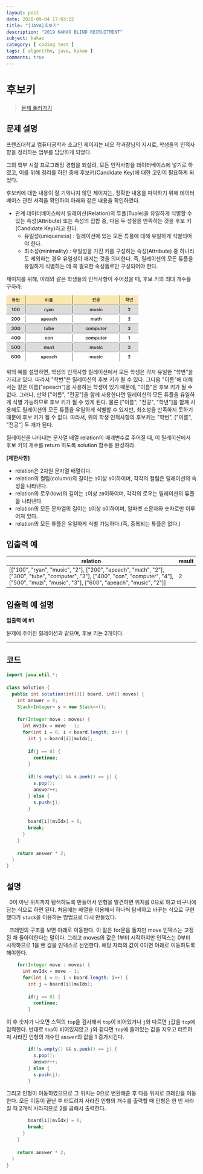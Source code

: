 ```yaml
---
layout: post
date: 2020-09-04 17:03:22
title: "[JAVA]후보키"
description: "2019 KAKAO BLIND RECRUITMENT"
subject: kakao
category: [ coding test ]
tags: [ algorithm, java, kakao ]
comments: true
---
```


# 후보키

> [문제 풀러가기](https://programmers.co.kr/learn/courses/30/lessons/42890)

## 문제 설명

프렌즈대학교 컴퓨터공학과 조교인 제이지는 네오 학과장님의 지시로, 학생들의 인적사향을 정리하는 업무를 담당하게 되었다.

그의 학부 시절 프로그래밍 경험을 되살려, 모든 인적사항을 데이터베이스에 넣기로 하였고, 이를 위해 정리를 하던 중에 후보키(Candidate Key)에 대한 고민이 필요하게 되었다.

후보키에 대한 내용이 잘 기억나지 않던 제이지는, 정확한 내용을 파악하기 위해 데이터베이스 관련 서적을 확인하여 아래와 같은 내용을 확인하였다.

+ 관계 데이터베이스에서 릴레이션(Relation)의 튜플(Tuple)을 유일하게 식별할 수 있는 속성(Attribute) 또는 속성의 집합 중, 다음 두 성질을 만족하는 것을 후보 키(Candidate Key)라고 한다.
  + 유일성(uniqueness) : 릴레이션에 있는 모든 튜플에 대해 유일하게 식별되어야 한다.
  + 최소성(minimality) : 유일성을 가진 키를 구성하는 속성(Attribute) 중 하나라도 제외하는 경우 유일성이 깨지는 것을 의미한다. 즉, 릴레이션의 모든 튜플을 유일하게 식별하는 데 꼭 필요한 속성들로만 구성되어야 한다.

제이지를 위해, 아래와 같은 학생들의 인적사항이 주어졌을 때, 후보 키의 최대 개수를 구하라.

![01](/assets/img/cote/key01.jpg)

위의 예를 설명하면, 학생의 인적사항 릴레이션에서 모든 학생은 각자 유일한 "학번"을 가지고 있다. 따라서 "학번"은 릴레이션의 후보 키가 될 수 있다.
그다음 "이름"에 대해서는 같은 이름("apeach")을 사용하는 학생이 있기 때문에, "이름"은 후보 키가 될 수 없다. 그러나, 만약 ["이름", "전공"]을 함께 사용한다면 릴레이션의 모든 튜플을 유일하게 식별 가능하므로 후보 키가 될 수 있게 된다.
물론 ["이름", "전공", "학년"]을 함께 사용해도 릴레이션의 모든 튜플을 유일하게 식별할 수 있지만, 최소성을 만족하지 못하기 때문에 후보 키가 될 수 없다.
따라서, 위의 학생 인적사항의 후보키는 "학번", ["이름", "전공"] 두 개가 된다.

릴레이션을 나타내는 문자열 배열 relation이 매개변수로 주어질 때, 이 릴레이션에서 후보 키의 개수를 return 하도록 solution 함수를 완성하라.

**[제한사항]**

+ relation은 2차원 문자열 배열이다.
+ relation의 컬럼(column)의 길이는 `1`이상 `8`이하이며, 각각의 컬럼은 릴레이션의 속성을 나타낸다.
+ relation의 로우(low)의 길이는 `1`이상 `20`이하이며, 각각의 로우는 릴레이션의 튜플을 나타낸다.
+ relation의 모든 문자열의 길이는 `1`이상 `8`이하이며, 알파벳 소문자와 숫자로만 이루어져 있다.
+ relation의 모든 튜플은 유일하게 식별 가능하다.(즉, 중복되는 튜플은 없다.)

## 입출력 예

| relation | result |
|---|---|
| \[["100", "ryan", "music", "2"], ["200", "apeach", "math", "2"],<br/> ["300", "tube", "computer", "3"], ["400", "con", "computer", "4"],<br/> ["500", "muzi", "music", "3"], ["600", "apeach", "music", "2"]] | 2 |

## 입출력 예 설명

**입출력 예 #1**

문제에 주어진 릴레이션과 같으며, 후보 키는 2개이다.

---

## 코드

```java
import java.util.*;

class Solution {
  public int solution(int[][] board, int[] moves) {
    int answer = 0;
    Stack<Integer> s = new Stack<>();

    for(Integer move : moves) {
      int mvIdx = move - 1;
      for(int i = 0; i < board.length; i++) {
        int j = board[i][mvIdx];

        if(j == 0) {
          continue;
        }

        if(!s.empty() && s.peek() == j) {
          s.pop();
          answer++;
        } else {
          s.push(j);
        }

        board[i][mvIdx] = 0;
        break;
      }
    }

    return answer * 2;
  }
}
```

## 설명

&nbsp; 0이 아닌 위치까지 탐색하도록 만들어서 인형을 발견하면 위치를 0으로 하고 바구니에 담는 식으로 하면 된다. 처음에는 배열을 이용해서 하나씩 탐색하고 바꾸는 식으로 구현했다가 `stack`을 이용하는 방법으로 다시 만들었다.

&nbsp; 크레인의 구조를 보면 아래로 이동한다. 이 말은 for문을 돌지만 move 인덱스는 고정된 채 돌아야한다는 말이다. 그리고 moves의 값은 1부터 시작하지만 인덱스는 0부터 시작하므로 1을 뺀 값을 인덱스로 선언한다. 해당 자리의 값이 0이면 아래로 이동하도록 해야한다.

```java
    for(Integer move : moves) {
      int mvIdx = move - 1;
      for(int i = 0; i < board.length; i++) {
        int j = board[i][mvIdx];

        if(j == 0) {
          continue;
        }
```

이 후 숫자가 나오면 스택의 `top`을 검사해서 `top`이 비어있거나 `j`와 다르면 `j`값을 `top`에 입력한다. 반대로 `top`이 비어있지않고 `j`와 같다면 `top`에 들어있는 값을 지우고 터트려져 사라진 인형의 개수인 `answer`의 값을 1 증가시킨다.

```java
        if(!s.empty() && s.peek() == j) {
          s.pop();
          answer++;
        } else {
          s.push(j);
        }
```

그리고 인형이 이동하였으므로 그 위치는 0으로 변환해준 후 다음 위치로 크레인을 이동한다. 모든 이동이 끝난 후 터트려져 사라진 인형의 개수를 출력할 때 인형은 한 번 사라질 때 2개씩 사라지므로 2를 곱해서 출력한다.

```java
        board[i][mvIdx] = 0;
        break;
      }
    }

    return answer * 2;
  }
}
```
